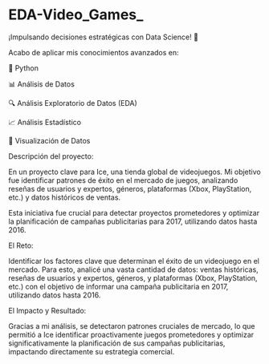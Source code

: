 # EDA-Video\_Games\_



¡Impulsando decisiones estratégicas con Data Science! 🚀



Acabo de aplicar mis conocimientos avanzados en:



🐍 Python

📊 Análisis de Datos

🔍 Análisis Exploratorio de Datos (EDA)

📈 Análisis Estadístico

🎨 Visualización de Datos



Descripción del proyecto:

En un proyecto clave para Ice, una tienda global de videojuegos. Mi objetivo fue identificar patrones de éxito en el mercado de juegos, analizando reseñas de usuarios y expertos, géneros, plataformas (Xbox, PlayStation, etc.) y datos históricos de ventas.

Esta iniciativa fue crucial para detectar proyectos prometedores y optimizar la planificación de campañas publicitarias para 2017, utilizando datos hasta 2016. 



El Reto:

Identificar los factores clave que determinan el éxito de un videojuego en el mercado. Para esto, analicé una vasta cantidad de datos: ventas históricas, reseñas de usuarios y expertos, géneros, y plataformas (Xbox, PlayStation, etc.) con el objetivo de informar una campaña publicitaria en 2017, utilizando datos hasta 2016.



El Impacto y Resultado:

Gracias a mi análisis, se detectaron patrones cruciales de mercado, lo que permitió a Ice identificar proactivamente juegos prometedores y optimizar significativamente la planificación de sus campañas publicitarias, impactando directamente su estrategia comercial.







